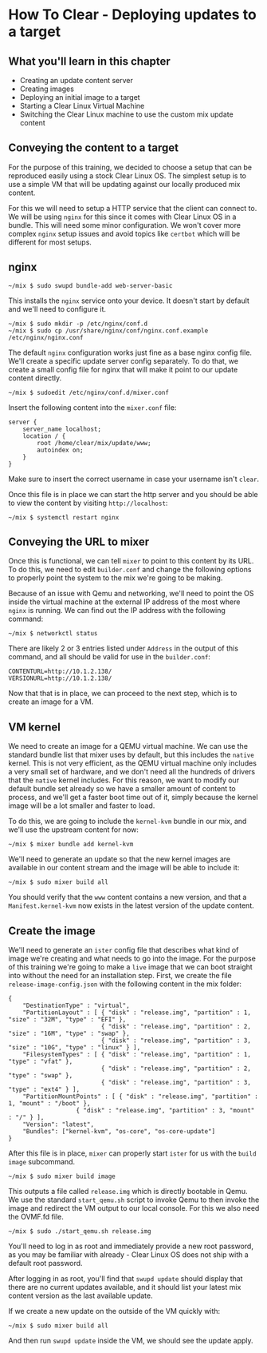 
How To Clear - Deploying updates to a target
=======================================

## What you'll learn in this chapter

* Creating an update content server
* Creating images
* Deploying an initial image to a target
* Starting a Clear Linux Virtual Machine
* Switching the Clear Linux machine to use the custom mix update content

## Conveying the content to a target

For the purpose of this training, we decided to choose a setup that can 
be reproduced easily using a stock Clear Linux OS. The simplest setup 
is to use a simple VM that will be updating against our locally 
produced mix content.

For this we will need to setup a HTTP service that the client can 
connect to. We will be using `nginx` for this since it comes with Clear
Linux OS in a bundle. This will need some minor configuration. We won't 
cover more complex `nginx` setup issues and avoid topics like `certbot`
which will be different for most setups.

## nginx

```
~/mix $ sudo swupd bundle-add web-server-basic
```

This installs the `nginx` service onto your device. It doesn't start by 
default and we'll need to configure it.

```
~/mix $ sudo mkdir -p /etc/nginx/conf.d
~/mix $ sudo cp /usr/share/nginx/conf/nginx.conf.example /etc/nginx/nginx.conf
```

The default `nginx` configuration works just fine as a base nginx 
config file. We'll create a specific update server config separately. 
To do that, we create a small config file for nginx that will make it 
point to our update content directly.

```
~/mix $ sudoedit /etc/nginx/conf.d/mixer.conf
```

Insert the following content into the `mixer.conf` file:

```
server {
	server_name localhost;
	location / {
		root /home/clear/mix/update/www;
		autoindex on;
	}
}
```

Make sure to insert the correct username in case your username isn't 
`clear`.

Once this file is in place we can start the http server and you should 
be able to view the content by visiting `http://localhost`:

```
~/mix $ systemctl restart nginx
```

## Conveying the URL to mixer

Once this is functional, we can tell `mixer` to point to this content 
by its URL. To do this, we need to edit `builder.conf` and change the 
following options to properly point the system to the mix we're going 
to be making.

Because of an issue with Qemu and networking, we'll need to point the 
OS inside the virtual machine at the external IP address of the most 
where `nginx` is running. We can find out the IP address with the 
following command:

```
~/mix $ networkctl status
```

There are likely 2 or 3 entries listed under `Address` in the output of 
this command, and all should be valid for use in the `builder.conf`:

```
CONTENTURL=http://10.1.2.138/
VERSIONURL=http://10.1.2.138/
```

Now that that is in place, we can proceed to the next step, which is to 
create an image for a VM.

## VM kernel

We need to create an image for a QEMU virtual machine. We can use the 
standard bundle list that mixer uses by default, but this includes the 
`native` kernel. This is not very efficient, as the QEMU virtual 
machine only includes a very small set of hardware, and we don't need 
all the hundreds of drivers that the `native` kernel includes. For this 
reason, we want to modify our default bundle set already so we have a 
smaller amount of content to process, and we'll get a faster boot time 
out of it, simply because the kernel image will be a lot smaller and 
faster to load.

To do this, we are going to include the `kernel-kvm` bundle in our mix, 
and we'll use the upstream content for now:

```
~/mix $ mixer bundle add kernel-kvm
```

We'll need to generate an update so that the new kernel images are 
available in our content stream and the image will be able to include 
it:

```
~/mix $ sudo mixer build all
```

You should verify that the `www` content contains a new version, and 
that a `Manifest.kernel-kvm` now exists in the latest version of the 
update content.

## Create the image

We'll need to generate an `ister` config file that describes what kind 
of image we're creating and what needs to go into the image. For the 
purpose of this training we're going to make a `live` image that we can 
boot straight into without the need for an installation step. First, we 
create the file `release-image-config.json` with the following content 
in the mix folder:

```
{
    "DestinationType" : "virtual",
    "PartitionLayout" : [ { "disk" : "release.img", "partition" : 1, "size" : "32M", "type" : "EFI" },
                          { "disk" : "release.img", "partition" : 2, "size" : "16M", "type" : "swap" },
                          { "disk" : "release.img", "partition" : 3, "size" : "10G", "type" : "linux" } ],
    "FilesystemTypes" : [ { "disk" : "release.img", "partition" : 1, "type" : "vfat" },
                          { "disk" : "release.img", "partition" : 2, "type" : "swap" },
                          { "disk" : "release.img", "partition" : 3, "type" : "ext4" } ],
    "PartitionMountPoints" : [ { "disk" : "release.img", "partition" : 1, "mount" : "/boot" },
			       { "disk" : "release.img", "partition" : 3, "mount" : "/" } ],
    "Version": "latest",
    "Bundles": ["kernel-kvm", "os-core", "os-core-update"]
}
```

After this file is in place, `mixer` can properly start `ister` for us 
with the `build image` subcommand.

```
~/mix $ sudo mixer build image
```

This outputs a file called `release.img` which is directly bootable in 
Qemu. We use the standard `start_qemu.sh` script to invoke Qemu to then 
invoke the image and redirect the VM output to our local console. For 
this we also need the OVMF.fd file.

```
~/mix $ sudo ./start_qemu.sh release.img
```

You'll need to log in as root and immediately provide a new root 
password, as you may be familiar with already - Clear Linux OS does not 
ship with a default root password.

After logging in as root, you'll find that `swupd update` should 
display that there are no current updates available, and it should list 
your latest mix content version as the last available update.

If we create a new update on the outside of the VM quickly with:

```
~/mix $ sudo mixer build all
```

And then run `swupd update` inside the VM, we should see the update 
apply.
